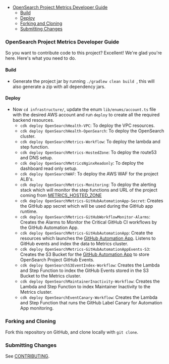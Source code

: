 - [OpenSearch Project Metrics Developer Guide](#opensearch-project-metrics-developer-guide)
    - [Build](#build)
    - [Deploy](#deploy)
    - [Forking and Cloning](#forking-and-cloning)
    - [Submitting Changes](#submitting-changes)

### OpenSearch Project Metrics Developer Guide

So you want to contribute code to this project? Excellent! We're glad you're here. Here's what you need to do.

#### Build

- Generate the project jar by running `./gradlew clean build `, this will also generate a zip with all dependency jars.

#### Deploy

- Now `cd infrastructure/`, update the enum `lib/enums/account.ts` file with the desired AWS account and run `deploy` to create all the required backend resources.
    - `cdk deploy OpenSearchHealth-VPC`: To deploy the VPC resources.
    - `cdk deploy OpenSearchHealth-OpenSearch`: To deploy the OpenSearch cluster.
    - `cdk deploy OpenSearchMetrics-Workflow`: To deploy the lambda and step function.
    - `cdk deploy OpenSearchMetrics-HostedZone`: To deploy the route53 and DNS setup.
    - `cdk deploy OpenSearchMetricsNginxReadonly`: To deploy the dashboard read only setup.
    - `cdk deploy OpenSearchWAF`: To deploy the AWS WAF for the project ALB's.
    - `cdk deploy OpenSearchMetrics-Monitoring`: To deploy the alerting stack which will monitor the step functions and URL of the project coming from [METRICS_HOSTED_ZONE](https://github.com/opensearch-project/opensearch-metrics/blob/main/infrastructure/lib/enums/project.ts)
    - `cdk deploy OpenSearchMetrics-GitHubAutomationApp-Secret`: Creates the GitHub app secret which will be used during the GitHub app runtime.
    - `cdk deploy OpenSearchMetrics-GitHubWorkflowMonitor-Alarms`: Creates the Alarms to Monitor the Critical GitHub CI workflows by the GitHub Automation App.
    - `cdk deploy OpenSearchMetrics-GitHubAutomationApp`: Create the resources which launches the [GitHub Automation App](https://github.com/opensearch-project/automation-app). Listens to GitHub events and index the data to Metrics cluster.
    - `cdk deploy OpenSearchMetrics-GitHubAutomationAppEvents-S3`: Creates the S3 Bucket for the [GitHub Automation App](https://github.com/opensearch-project/automation-app) to store OpenSearch Project GitHub Events.
    - `cdk deploy OpenSearchS3EventIndex-Workflow`: Creates the Lambda and Step Function to index the GitHub Events stored in the S3 Bucket to the Metrics cluster.
    - `cdk deploy OpenSearchMaintainerInactivity-Workflow`: Creates the Lambda and Step Function to index Maintainer Inactivity to the Metrics cluster.
    - `cdk deploy OpenSearchEventCanary-Workflow`: Creates the Lambda and Step Function that runs the GitHub Label Canary for Automation App monitoring.

### Forking and Cloning

Fork this repository on GitHub, and clone locally with `git clone`.

### Submitting Changes

See [CONTRIBUTING](CONTRIBUTING.md).
